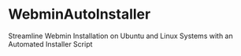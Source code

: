 # WebminAutoInstaller
Streamline Webmin Installation on Ubuntu and Linux Systems with an Automated Installer Script
